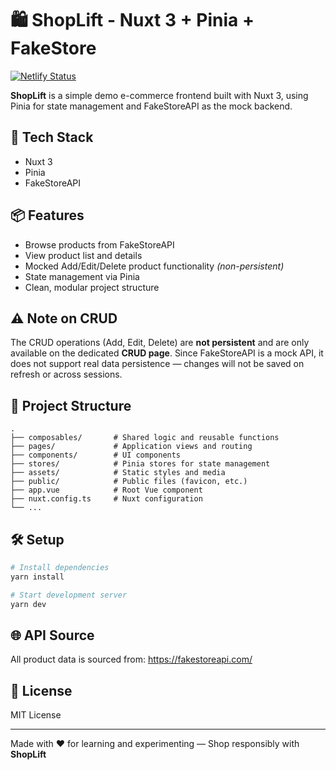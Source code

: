 # 🛍️ ShopLift - Nuxt 3 + Pinia + FakeStore

[![Netlify Status](https://api.netlify.com/api/v1/badges/920917b5-2314-4106-8e3c-65bf245cd7c7/deploy-status)](https://app.netlify.com/projects/joshuadabejero-shoplift/deploys)

**ShopLift** is a simple demo e-commerce frontend built with Nuxt 3, using Pinia for state management and FakeStoreAPI as the mock backend.

## 🚀 Tech Stack

- Nuxt 3
- Pinia
- FakeStoreAPI

## 📦 Features

- Browse products from FakeStoreAPI
- View product list and details
- Mocked Add/Edit/Delete product functionality _(non-persistent)_
- State management via Pinia
- Clean, modular project structure

## ⚠️ Note on CRUD

The CRUD operations (Add, Edit, Delete) are **not persistent** and are only available on the dedicated **CRUD page**. Since FakeStoreAPI is a mock API, it does not support real data persistence — changes will not be saved on refresh or across sessions.

## 📁 Project Structure

```
.
├── composables/       # Shared logic and reusable functions
├── pages/             # Application views and routing
├── components/        # UI components
├── stores/            # Pinia stores for state management
├── assets/            # Static styles and media
├── public/            # Public files (favicon, etc.)
├── app.vue            # Root Vue component
├── nuxt.config.ts     # Nuxt configuration
└── ...
```

## 🛠️ Setup

```bash
# Install dependencies
yarn install

# Start development server
yarn dev
```

## 🌐 API Source

All product data is sourced from:
https://fakestoreapi.com/

## 📄 License

MIT License

---

Made with ❤️ for learning and experimenting — Shop responsibly with **ShopLift**
